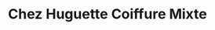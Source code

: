 ---
title: "Chez Huguette Coiffure Mixte"
url: /saint-martin-de-fontenay/chez-huguette-coiffure-mixte/
shop: coiffeur
---
